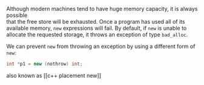 Although modern machines tend to have huge memory capacity, it is always possible  
that the free store will be exhausted. 
Once a program has used all of its available memory, `new` expressions will fail. 
By default, if `new` is unable to allocate the requested storage, it throws an exception of type `bad_alloc`.

We can prevent `new` from throwing an exception by using a different form of `new`:
```c++
int *p1 = new (nothrow) int;
```

also known as [[c++ placement new]]

